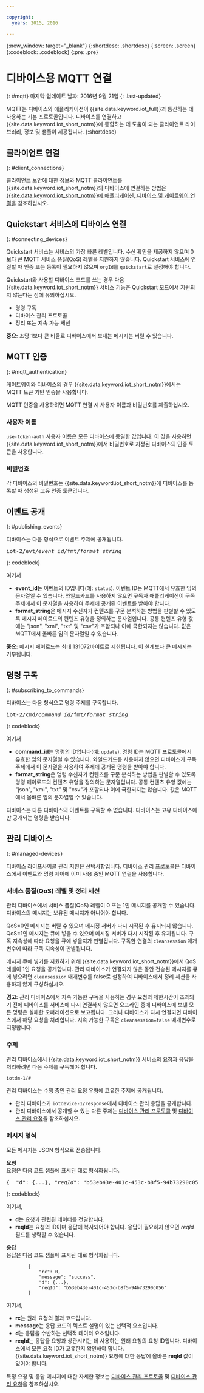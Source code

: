 ```yaml
---

copyright:
  years: 2015, 2016

---
```


{:new_window: target="\_blank"}
{:shortdesc: .shortdesc}
{:screen: .screen}
{:codeblock: .codeblock}
{:pre: .pre}


# 디바이스용 MQTT 연결
{: #mqtt}
마지막 업데이트 날짜: 2016년 9월 21일
{: .last-updated}

MQTT는 디바이스와 애플리케이션이 {{site.data.keyword.iot_full}}과 통신하는 데 사용하는 기본 프로토콜입니다. 디바이스를 연결하고 {{site.data.keyword.iot_short_notm}}에 통합하는 데 도움이 되는 클라이언트 라이브러리, 정보 및 샘플이 제공됩니다.
{:shortdesc}

## 클라이언트 연결
{: #client_connections}

클라이언트 보안에 대한 정보와 MQTT 클라이언트를 {{site.data.keyword.iot_short_notm}}의 디바이스에 연결하는 방법은 [{{site.data.keyword.iot_short_notm}}에 애플리케이션, 디바이스 및 게이트웨이 연결](../reference/security/connect_devices_apps_gw.html)을 참조하십시오.


## Quickstart 서비스에 디바이스 연결
{: #connecting_devices}

Quickstart 서비스는 서비스의 가장 빠른 레벨입니다. 수신 확인을 제공하지 않으며 0보다 큰 MQTT 서비스 품질(QoS) 레벨을 지원하지 않습니다. Quickstart 서비스에 연결할 때 인증 또는 등록이 필요하지 않으며 `orgId`를 `quickstart`로 설정해야 합니다.

Quickstart와 사용할 디바이스 코드를 쓰는 경우 다음 {{site.data.keyword.iot_short_notm}} 서비스 기능은 Quickstart 모드에서 지원되지 않는다는 점에 유의하십시오.

-  명령 구독
-  디바이스 관리 프로토콜
-  정리 또는 지속 가능 세션

**중요:** 초당 1보다 큰 비율로 디바이스에서 보내는 메시지는 버릴 수 있습니다.


## MQTT 인증
{: #mqtt_authentication}

게이트웨이와 디바이스의 경우 {{site.data.keyword.iot_short_notm}}에서는 MQTT 토큰 기반 인증을 사용합니다.

MQTT 인증을 사용하려면 MQTT 연결 시 사용자 이름과 비밀번호를 제출하십시오.

### 사용자 이름

`use-token-auth` 사용자 이름은 모든 디바이스에 동일한 값입니다. 이 값을 사용하면 {{site.data.keyword.iot_short_notm}}에서 비밀번호로 지정된 디바이스의 인증 토큰을 사용합니다.

### 비밀번호

각 디바이스의 비밀번호는 {{site.data.keyword.iot_short_notm}}에 디바이스를 등록할 때 생성된 고유 인증 토큰입니다.

## 이벤트 공개
{: #publishing_events}

디바이스는 다음 형식으로 이벤트 주제에 공개됩니다.

<pre class="pre">iot-2/evt/<var class="keyword varname">event_id</var>/fmt/<var class="keyword varname">format_string</var></pre>
{: codeblock}

여기서


-  **event_id**는 이벤트의 ID입니다(예: `status`). 이벤트 ID는 MQTT에서 유효한 임의 문자열일 수 있습니다. 와일드카드를 사용하지 않으면 구독자 애플리케이션이 구독 주제에서 이 문자열을 사용하여 주제에 공개된 이벤트를 받아야 합니다.
-  **format_string**은 메시지 수신자가 컨텐츠를 구문 분석하는 방법을 판별할 수 있도록 메시지 페이로드의 컨텐츠 유형을 정의하는 문자열입니다. 공통 컨텐츠 유형 값에는 "json", "xml", "txt" 및 "csv"가 포함되나 이에 국한되지는 않습니다. 값은 MQTT에서 올바른 임의 문자열일 수 있습니다.

**중요:** 메시지 페이로드는 최대 131072바이트로 제한됩니다. 이 한계보다 큰 메시지는 거부됩니다.


## 명령 구독
{: #subscribing_to_commands}

디바이스는 다음 형식으로 명령 주제를 구독합니다.

<pre class="pre">iot-2/cmd/<var class="keyword varname">command_id</var>/fmt/<var class="keyword varname">format_string</var></pre>
{: codeblock}

여기서

 - **command_id**는 명령의 ID입니다(예: `update`). 명령 ID는 MQTT 프로토콜에서 유효한 임의 문자열일 수 있습니다. 와일드카드를 사용하지 않으면 디바이스가 구독 주제에서 이 문자열을 사용하여 주제에 공개된 명령을 받아야 합니다.
 - **format_string**은 명령 수신자가 컨텐츠를 구문 분석하는 방법을 판별할 수 있도록 명령 페이로드의 컨텐츠 유형을 정의하는 문자열입니다. 공통 컨텐츠 유형 값에는 "json", "xml", "txt" 및 "csv"가 포함되나 이에 국한되지는 않습니다. 값은 MQTT에서 올바른 임의 문자열일 수 있습니다.

디바이스는 다른 디바이스의 이벤트를 구독할 수 없습니다. 디바이스는 고유 디바이스에만 공개되는 명령을 받습니다.

## 관리 디바이스
{: #managed-devices}

디바이스 라이프사이클 관리 지원은 선택사항입니다. 디바이스 관리 프로토콜은 디바이스에서 이벤트와 명령 제어에 이미 사용 중인 MQTT 연결을 사용합니다.

### 서비스 품질(QoS) 레벨 및 정리 세션

관리 디바이스에서 서비스 품질(QoS) 레벨이 0 또는 1인 메시지를 공개할 수 있습니다. 디바이스의 메시지는 보유된 메시지가 아니어야 합니다.

QoS=0인 메시지는 버릴 수 있으며 메시징 서버가 다시 시작된 후 유지되지 않습니다. QoS=1인 메시지는 큐에 넣을 수 있으며 메시징 서버가 다시 시작된 후 유지됩니다. 구독 지속성에 따라 요청을 큐에 넣을지가 판별됩니다. 구독한 연결의 `cleansession` 매개변수에 따라 구독 지속성이 판별됩니다.  

메시지 큐에 넣기를 지원하기 위해 {{site.data.keyword.iot_short_notm}}에서 QoS 레벨이 1인 요청을 공개합니다. 관리 디바이스가 연결되지 않은 동안 전송된 메시지를 큐에 넣으려면 `cleansession` 매개변수를 false로 설정하여 디바이스에서 정리 세션을 사용하지 않게 구성하십시오.

**경고:**
  관리 디바이스에서 지속 가능한 구독을 사용하는 경우 요청의 제한시간이 초과되기 전에 디바이스를 서비스에 다시 연결하지 않으면 오프라인 중에 디바이스에 보낸 모든 명령은 실패한 오퍼레이션으로 보고됩니다. 그러나 디바이스가 다시 연결되면 디바이스에서 해당 요청을 처리합니다. 지속 가능한 구독은 `cleansession=false` 매개변수로 지정합니다.

### 주제

관리 디바이스에서 {{site.data.keyword.iot_short_notm}} 서비스의 요청과 응답을 처리하려면 다음 주제를 구독해야 합니다.

```
iotdm-1/#
```


관리 디바이스는 수행 중인 관리 요청 유형에 고유한 주제에 공개됩니다.

- 관리 디바이스가 `iotdevice-1/response`에서 디바이스 관리 응답을 공개합니다.
- 관리 디바이스에서 공개할 수 있는 다른 주제는 [디바이스 관리 프로토콜](device_mgmt/index.html) 및 [디바이스 관리 요청](device_mgmt/requests.html)을 참조하십시오.



### 메시지 형식

모든 메시지는 JSON 형식으로 전송됩니다.

**요청**  
요청은 다음 코드 샘플에 표시된 대로 형식화됩니다.

<pre class="pre">{  "d": {...}, "<var class="keyword varname">reqId</var>": "b53eb43e-401c-453c-b8f5-94b73290c056" }</pre>
{: codeblock}

여기서,


 - **d**는 요청과 관련된 데이터를 전달합니다.
 - **reqId**는 요청의 ID이며 응답에 복사되어야 합니다. 응답이 필요하지 않으면 *reqId* 필드를 생략할 수 있습니다.

**응답**  
응답은 다음 코드 샘플에 표시된 대로 형식화됩니다.
```
        {
            "rc": 0,
            "message": "success",
            "d": {...},
            "reqId": "b53eb43e-401c-453c-b8f5-94b73290c056"
        }
```
여기서,
  
 - **rc**는 원래 요청의 결과 코드입니다.
 - **message**는 응답 코드의 텍스트 설명이 있는 선택적 요소입니다.
 - **d**는 응답을 수반하는 선택적 데이터 요소입니다.
 - **reqId**는 응답을 요청과 상관시키는 데 사용하는 원래 요청의 요청 ID입니다. 디바이스에서 모든 요청 ID가 고유한지 확인해야 합니다. {{site.data.keyword.iot_short_notm}} 요청에 대한 응답에 올바른 **reqId** 값이 있어야 합니다.

특정 요청 및 응답 메시지에 대한 자세한 정보는 [디바이스 관리 프로토콜](device_mgmt/index.html) 및 [디바이스 관리 요청](device_mgmt/requests.html)을 참조하십시오.
